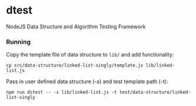 # dtest

NodeJS Data Structure and Algorithm Testing Framework

### Running

Copy the template file of data structure to `lib/` and add functionality:

`cp src/data-structure/linked-list-singly/template.js lib/linked-list.js`

Pass in user defined data structure (-s) and test template path (-t):

`npm run dstest -- -s lib/linked-list.js -t test/data-structure/linked-list-singly`